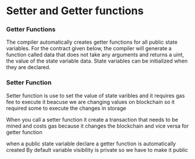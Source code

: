# Setter and Getter functions

### Getter Functions

The compiler automatically creates getter functions for all public state variables. For the contract given below, the compiler will generate a function called data that does not take any arguments and returns a uint, the value of the state variable data. State variables can be initialized when they are declared.

### Setter Function

Setter function is use to set the value of state varibles and it requires gas fee to execute it 
beacuse we are changing values on blockchain so it required some to execute the changes in storage

When you call a setter function it create a transaction that needs to be mined and costs gas because it changes the blockchain and vice versa for getter function

when a public state variable declare a getter function is automatically created
 By default variable visibility is private so we have to make it public
 